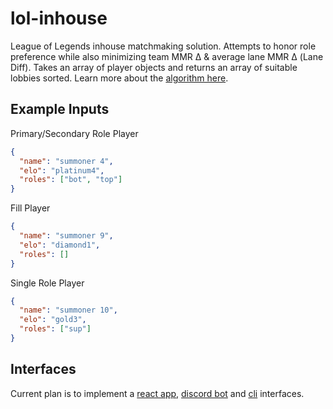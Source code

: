 # lol-inhouse

League of Legends inhouse matchmaking solution. Attempts to honor role preference while also minimizing team MMR Δ & average lane MMR Δ (Lane Diff). Takes an array of player objects and returns an array of suitable lobbies sorted. Learn more about the [algorithm here](/module/README.md).

## Example Inputs

Primary/Secondary Role Player
```json
{
  "name": "summoner 4",
  "elo": "platinum4",
  "roles": ["bot", "top"]
}
```
Fill Player
```json
{
  "name": "summoner 9",
  "elo": "diamond1",
  "roles": []
}
```
Single Role Player
```json
{
  "name": "summoner 10",
  "elo": "gold3",
  "roles": ["sup"]
}
```

## Interfaces

Current plan is to implement a [react app](/app/README.md), [discord bot](/bot/README.md) and [cli](/cli/README.md) interfaces.